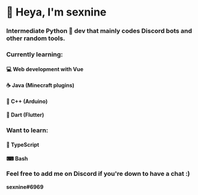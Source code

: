 # 👋 Heya, I'm sexnine

### Intermediate Python 🐍 dev that mainly codes Discord bots and other random tools.


### Currently learning:
#### 💻 Web development with Vue
#### ☕ Java (Minecraft plugins)
#### 🤖 C++ (Arduino)
#### 🎯 Dart (Flutter)


### Want to learn:
#### 💯 TypeScript
#### ⌨ Bash


### Feel free to add me on Discord if you're down to have a chat :)

**sexnine#6969**
